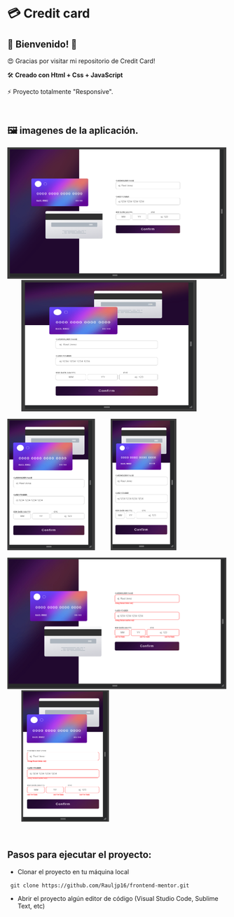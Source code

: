 # 💳 Credit card

## 👋 Bienvenido! 👋

😍 Gracias por visitar mi repositorio de Credit Card!

🛠 **Creado con Html + Css + JavaScript**

⚡ Proyecto totalmente "Responsive".

<br/>

## 🖼 imagenes de la aplicación.

<img src="img_capturas/desktop.png" width="500" height="300" > &emsp;&emsp;  <img src="img_capturas/tablet.png" width="400" height="300" >

<img src="img_capturas/movil1.png" width="200" height="300" >  &emsp;&emsp; <img src="img_capturas/movil2.png" width="150" height="300" >

<img src="img_capturas/error.png" width="500" height="300" > &emsp;&emsp; <img src="img_capturas/error2.png" width="200" height="300" >

<br/>

## Pasos para ejecutar el proyecto:

- Clonar el proyecto en tu máquina local

```batch
 git clone https://github.com/Rauljp16/frontend-mentor.git
```

- Abrir el proyecto algún editor de código (Visual Studio Code, Sublime Text, etc)
